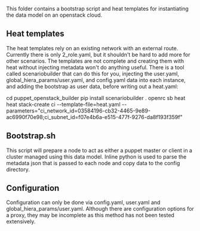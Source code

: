 This folder contains a bootstrap script and heat templates for instantiating the data model on an openstack cloud.

## Heat templates

The heat templates rely on an existing network with an external route. Currently there is only 2\_role.yaml, but it shouldn't be hard to add more for other scenarios. The templates are not complete and creating them with heat without injecting metadata won't do anything useful. There is a tool called scenariobuilder that can do this for you, injecting the user.yaml, global\_hiera\_params/user.yaml, and config.yaml data into each instance, and adding the bootstrap as user data, before writing out a heat.yaml:

  cd puppet\_openstack\_builder
  pip install scenariobuilder
  . openrc
  sb heat
  heat stack-create ci --template-file=heat.yaml --parameters="ci_network_id=03584196-cb32-4465-9e89-ac6990f70e98;ci_subnet_id=f07e4b6a-e515-477f-9276-da8f193f359f"

## Bootstrap.sh

This script will prepare a node to act as either a puppet master or client in a cluster managed using this data model. Inline python is used to parse the metadata json that is passed to each node and copy data to the config directory.

## Configuration

Configuration can only be done via config.yaml, user.yaml and global\_hiera\_params/user.yaml. Although there are configuration options for a proxy, they may be incomplete as this method has not been tested extensively.

